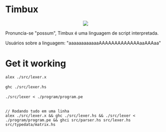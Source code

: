 # Timbux

<p align="center">
  <img src="https://github.com/itepifanio/timbu/blob/master/docs/img/timbu.png">
</p>

Pronuncia-se "possum", Timbux é uma linguagem de script interpretada.

Usuários sobre a linguagem: "aaaaaaaaaaaaAAAAAAAAAAAAAaaAAAaa"

# Get it working

`alex ./src/lexer.x`<br><br>
`ghc ./src/lexer.hs`<br><br>
`./src/lexer < ./program/program.pe`<br><br>

```shell
// Rodando tudo em uma linha
alex ./src/lexer.x && ghc ./src/lexer.hs && ./src/lexer < ./program/program.pe && ghci src/parser.hs src/lexer.hs src/typedata/matrix.hs
```

